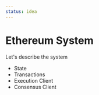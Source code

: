 ```yaml
---
status: idea
---
```


# Ethereum System

Let's describe the system

- State
- Transactions
- Execution Client
- Consensus Client
